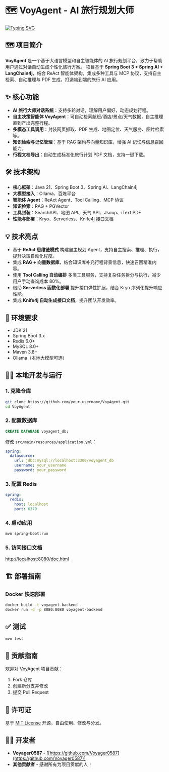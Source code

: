 # 🗺️ VoyAgent - AI 旅行规划大师

<a href="https://git.io/typing-svg"><img src="https://readme-typing-svg.demolab.com?font=Fira+Code&size=19&pause=1000&color=4BA1F7&center=true&width=800&lines=Hi~VoyAgent%EF%BC%8C%E6%8E%8C%E6%8F%A1AI%E8%87%AA%E4%B8%BB%E8%A7%84%E5%88%92%EF%BC%8C%E6%89%93%E9%80%A0%E4%BD%A0%E7%9A%84%E4%B8%AA%E6%80%A7%E8%A1%8C%E7%A8%8B~" alt="Typing SVG" /></a>

## 🗺️ 项目简介

**VoyAgent** 是一个基于大语言模型和自主智能体的 AI 旅行规划平台，致力于帮助用户通过对话自动生成个性化旅行方案。
项目基于 **Spring Boot 3 + Spring AI + LangChain4j**，结合 ReAct 智能体架构，集成多种工具与 MCP 协议，支持自主检索、自动推理与 PDF 生成，打造端到端的旅行 AI 应用。

## ✨ 核心功能

* **AI 旅行大师对话系统**：支持多轮对话，理解用户偏好，动态规划行程。
* **自主决策智能体 VoyAgent**：可自动检索航班/酒店/景点/天气数据，自主推理直到产出完整行程。
* **多模态工具调用**：封装网页抓取、PDF 生成、地图定位、天气服务、图片检索等。
* **知识检索与记忆管理**：基于 RAG 架构与向量知识库，增强 AI 记忆与信息召回能力。
* **行程文档导出**：自动生成标准化旅行计划 PDF 文档，支持一键下载。

## 🛠️ 技术架构

* **核心框架**：Java 21、Spring Boot 3、Spring AI、LangChain4j
* **大模型接入**：Ollama、百炼平台
* **智能体 Agent**：ReAct Agent、Tool Calling、MCP 协议
* **知识检索**：RAG + PGVector
* **工具封装**：SearchAPI、地图 API、天气 API、Jsoup、iText PDF
* **性能与部署**：Kryo、Serverless、Knife4j 接口文档

## 💡 技术亮点

* 基于 **ReAct 思维链模式** 构建自主规划 Agent，支持自主搜索、推理、执行，提升决策自动化程度。
* 集成 **RAG + 向量数据库**，结合知识库补充行程背景信息，快速召回精准内容。
* 使用 **Tool Calling 自动编排** 多类工具服务，支持复杂任务拆分与执行，减少用户手动查询成本 80%。
* 借助 **Serverless 函数化部署** 提升接口弹性扩展，结合 Kryo 序列化提升响应性能。
* 集成 **Knife4j 自动生成接口文档**，提升团队开发效率。

## 🚀 环境要求

* JDK 21
* Spring Boot 3.x
* Redis 6.0+
* MySQL 8.0+
* Maven 3.8+
* Ollama（本地大模型可选）

## 🧑‍💻 本地开发与运行

### 1. 克隆仓库

```bash
git clone https://github.com/your-username/VoyAgent.git
cd VoyAgent
```

### 2. 配置数据库

```sql
CREATE DATABASE voyagent_db;
```

修改 `src/main/resources/application.yml`：

```yaml
spring:
  datasource:
    url: jdbc:mysql://localhost:3306/voyagent_db
    username: your_username
    password: your_password
```

### 3. 配置 Redis

```yaml
spring:
  redis:
    host: localhost
    port: 6379
```

### 4. 启动应用

```bash
mvn spring-boot:run
```

### 5. 访问接口文档

[http://localhost:8080/doc.html](http://localhost:8080/doc.html)

## 🏗️ 部署指南

### Docker 快速部署

```bash
docker build -t voyagent-backend .
docker run -d -p 8080:8080 voyagent-backend
```

## ✅ 测试

```bash
mvn test
```

## 🤝 贡献指南

欢迎对 VoyAgent 项目贡献：

1. Fork 仓库
2. 创建新分支并修改
3. 提交 Pull Request

## 📜 许可证

基于 [MIT License](LICENSE) 开源，自由使用、修改与分发。

## 👨‍💻 开发者

* **Voyager0587** - \[[https://github.com/Voyager0587](https://github.com/Voyager0587)]
* **其他贡献者** - 感谢所有为项目贡献的人！
